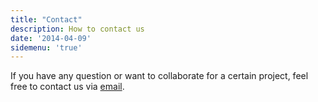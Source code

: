 ```yaml
---
title: "Contact"
description: How to contact us
date: '2014-04-09'
sidemenu: 'true'
---
```


If you have any question or want to collaborate for a certain project, feel free to contact us via [email](mailto:kenfrank@msu.com). 